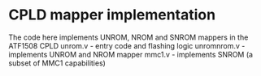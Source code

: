 # CPLD mapper implementation

The code here implements UNROM, NROM and SNROM mappers in the ATF1508 CPLD
unrom.v - entry code and flashing logic
unromnrom.v - implements UNROM and NROM mapper
mmc1.v - implements SNROM (a subset of MMC1 capabilities)
